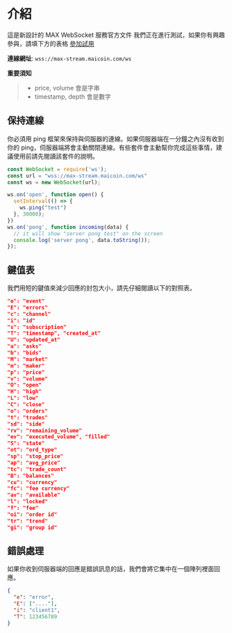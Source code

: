 # 介紹

這是新設計的 MAX WebSocket 服務官方文件
我們正在進行測試，如果你有興趣參與，請填下方的表格
[參加試用](https://forms.gle/SiXXkaQzyCHuM2Gu5)

__連線網址__: `wss://max-stream.maicoin.com/ws`

__重要須知__
> * price, volume 會是字串
> * timestamp, depth 會是數字

## 保持連線
你必須用 ping 框架來保持與伺服器的連線。如果伺服器端在一分鐘之內沒有收到你的 ping，伺服器端將會主動關閉連線。有些套件會主動幫你完成這些事情，建議使用前請先閱讀該套件的說明。

```javascript
const WebSocket = require('ws');
const url = "wss://max-stream.maicoin.com/ws"
const ws = new WebSocket(url);

ws.on('open', function open() {
  setInterval(() => {
    ws.ping("test")
  }, 30000);
})
ws.on('pong', function incoming(data) {
  // it will show "server pong test" on the screen
  console.log('server pong', data.toString());
});
```

## 鍵值表
我們用短的鍵值來減少回應的封包大小，請先仔細閱讀以下的對照表。

```json
"e": "event"
"E": "errors"
"c": "channel"
"i": "id"
"s": "subscription"
"T": "timestamp", "created_at"
"U": "updated_at"
"a": "asks"
"b": "bids"
"M": "market"
"m": "maker"
"p": "price"
"v": "volume"
"O": "open"
"H": "high"
"L": "low"
"C": "close"
"o": "orders"
"t": "trades"
"sd": "side"
"rv": "remaining_volume"
"ev": "executed_volume", "filled"
"S": "state"
"ot": "ord_type"
"sp": "stop_price"
"ap": "avg_price"
"tc": "trade_count"
"B": "balances"
"cu": "currency"
"fc": "fee currency"
"av": "available"
"l": "locked"
"f": "fee"
"oi": "order id"
"tr": "trend"
"gi": "group id"
```

## 錯誤處理
如果你收到伺服器端的回應是錯誤訊息的話，我們會將它集中在一個陣列裡面回應。

```json
{
  "e": "error",
  "E": ["...."],
  "i": "client1",
  "T": 123456789
}
```